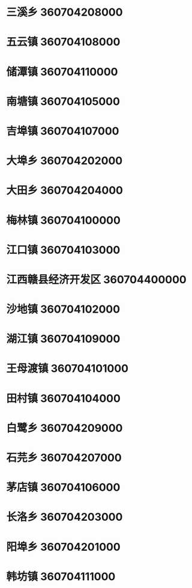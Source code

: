 # 三溪乡 360704208000
# 五云镇 360704108000
# 储潭镇 360704110000
# 南塘镇 360704105000
# 吉埠镇 360704107000
# 大埠乡 360704202000
# 大田乡 360704204000
# 梅林镇 360704100000
# 江口镇 360704103000
# 江西赣县经济开发区 360704400000
# 沙地镇 360704102000
# 湖江镇 360704109000
# 王母渡镇 360704101000
# 田村镇 360704104000
# 白鹭乡 360704209000
# 石芫乡 360704207000
# 茅店镇 360704106000
# 长洛乡 360704203000
# 阳埠乡 360704201000
# 韩坊镇 360704111000
